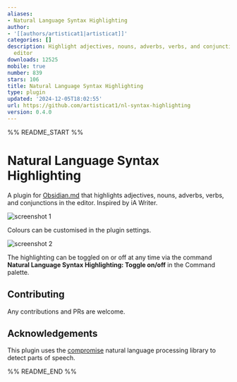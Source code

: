 ```yaml
---
aliases:
- Natural Language Syntax Highlighting
author:
- '[[authors/artisticat1|artisticat]]'
categories: []
description: Highlight adjectives, nouns, adverbs, verbs, and conjunctions in the
  editor
downloads: 12525
mobile: true
number: 839
stars: 106
title: Natural Language Syntax Highlighting
type: plugin
updated: '2024-12-05T18:02:55'
url: https://github.com/artisticat1/nl-syntax-highlighting
version: 0.4.0
---
```


%% README_START %%

# Natural Language Syntax Highlighting

A plugin for [Obsidian.md](https://obsidian.md/) that highlights adjectives, nouns, adverbs, verbs, and conjunctions in the editor. Inspired by iA Writer.

![screenshot 1](https://raw.githubusercontent.com/artisticat1/nl-syntax-highlighting/HEAD/img/screenshot_1.png)

Colours can be customised in the plugin settings.

![screenshot 2](https://raw.githubusercontent.com/artisticat1/nl-syntax-highlighting/HEAD/img/screenshot_2.png)

The highlighting can be toggled on or off at any time via the command **Natural Language Syntax Highlighting: Toggle on/off** in the Command palette.

## Contributing

Any contributions and PRs are welcome.

## Acknowledgements

This plugin uses the [compromise](https://github.com/spencermountain/compromise) natural language processing library to detect parts of speech.


%% README_END %%